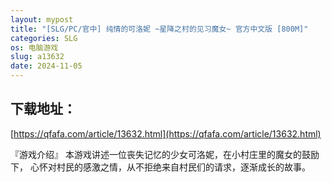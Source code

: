 ```yaml
---
layout: mypost
title: "[SLG/PC/官中] 纯情的可洛妮 ~星降之村的见习魔女~ 官方中文版 [800M]"
categories: SLG
os: 电脑游戏
slug: a13632
date: 2024-11-05
---
```


## 下载地址：

[https://qfafa.com/article/13632.html](https://qfafa.com/article/13632.html)

『游戏介绍』
本游戏讲述一位丧失记忆的少女可洛妮，在小村庄里的魔女的鼓励下，
心怀对村民的感激之情，从不拒绝来自村民们的请求，逐渐成长的故事。